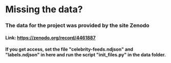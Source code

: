 # Missing the data?

### The data for the project was provided by the site **Zenodo**
#### Link: https://zenodo.org/record/4461887
#### If you get access, set the file "celebrity-feeds.ndjson" and "labels.ndjson" in here and run the script "init_files.py" in the data folder.